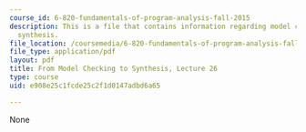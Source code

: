 ```yaml
---
course_id: 6-820-fundamentals-of-program-analysis-fall-2015
description: This is a file that contains information regarding model checking to
  synthesis.
file_location: /coursemedia/6-820-fundamentals-of-program-analysis-fall-2015/e908e25c1fcde25c2f1d0147adbd6a65_MIT6_820F15_L26.pdf
file_type: application/pdf
layout: pdf
title: From Model Checking to Synthesis, Lecture 26
type: course
uid: e908e25c1fcde25c2f1d0147adbd6a65

---
```

None